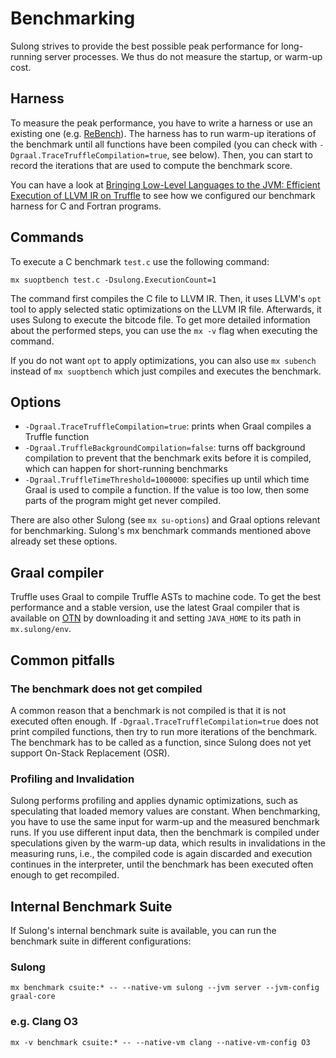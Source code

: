 # Benchmarking

Sulong strives to provide the best possible peak performance for
long-running server processes. We thus do not measure the startup, or
warm-up cost.

## Harness

To measure the peak performance, you have to write a harness or use an
existing one (e.g. [ReBench](https://github.com/smarr/ReBench)). The harness
has to run warm-up iterations of the benchmark until all functions have
been compiled (you can check with `-Dgraal.TraceTruffleCompilation=true`,
see below). Then, you can start to record the iterations that are used to
compute the benchmark score.

You can have a look at
[Bringing Low-Level Languages to the JVM: Efficient Execution of LLVM IR on Truffle](http://conf.researchr.org/event/vmil2016/vmil2016-bringing-low-level-languages-to-the-jvm-efficient-execution-of-llvm-ir-on-truffle)
to see how we configured our benchmark harness for C and Fortran programs.

## Commands

To execute a C benchmark `test.c` use the following command:

```
mx suoptbench test.c -Dsulong.ExecutionCount=1
```

The command first compiles the C file to LLVM IR. Then, it uses LLVM's
`opt` tool to apply selected static optimizations on the LLVM IR file.
Afterwards, it uses Sulong to execute the bitcode file. To get more detailed
information about the performed steps, you can use the `mx -v` flag
when executing the command.

If you do not want `opt` to apply optimizations, you can also use
`mx subench` instead of `mx suoptbench` which just compiles and executes
the benchmark.

## Options

* `-Dgraal.TraceTruffleCompilation=true`: prints when Graal compiles a
  Truffle function
* `-Dgraal.TruffleBackgroundCompilation=false`: turns off background
  compilation to prevent that the benchmark exits before it is compiled,
  which can happen for short-running benchmarks
* `-Dgraal.TruffleTimeThreshold=1000000`: specifies up until which time
  Graal is used to compile a function. If the value is too low, then
  some parts of the program might get never compiled.

There are also other Sulong (see `mx su-options`) and Graal options
relevant for benchmarking. Sulong's mx benchmark commands mentioned above
already set these options.

## Graal compiler

Truffle uses Graal to compile Truffle ASTs to machine code. To get the best
performance and a stable version, use the latest Graal compiler that is available
on [OTN](http://www.oracle.com/technetwork/oracle-labs/program-languages/downloads/index.html)
by downloading it and setting `JAVA_HOME` to its path in `mx.sulong/env`.

## Common pitfalls

### The benchmark does not get compiled

A common reason that a benchmark is not compiled is that it is not executed
often enough. If `-Dgraal.TraceTruffleCompilation=true` does not print
compiled functions, then try to run more iterations of the benchmark. The
benchmark has to be called as a function, since Sulong does not yet support
On-Stack Replacement (OSR).

### Profiling and Invalidation

Sulong performs profiling and applies dynamic optimizations, such as speculating
that loaded memory values are constant. When benchmarking, you have to use
the same input for warm-up and the measured benchmark runs. If you use
different input data, then the benchmark is compiled under speculations
given by the warm-up data, which results in invalidations in the measuring
runs, i.e., the compiled code is again discarded and execution continues
in the interpreter, until the benchmark has been executed often enough to
get recompiled.

## Internal Benchmark Suite

If Sulong's internal benchmark suite is available, you can run the benchmark
suite in different configurations:

### Sulong

`mx benchmark csuite:* -- --native-vm sulong --jvm server --jvm-config graal-core`

### e.g. Clang O3

`mx -v benchmark csuite:* -- --native-vm clang --native-vm-config O3`